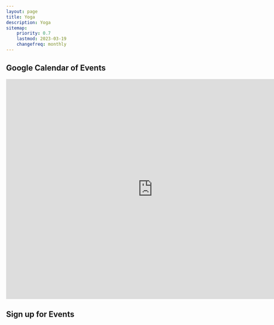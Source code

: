 ```yaml
---
layout: page
title: Yoga
description: Yoga
sitemap:
    priority: 0.7
    lastmod: 2023-03-19
    changefreq: monthly
---
```


## Google Calendar of Events

<iframe src="https://calendar.google.com/calendar/embed?src=raynaharrisyoga%40gmail.com&ctz=America%2FLos_Angeles" style="border: 0" width="800" height="600" frameborder="0" scrolling="no"></iframe>

## Sign up for Events 


<!-- Calendly inline widget begin -->
<div class="calendly-inline-widget" data-url="https://calendly.com/raynaharrisyoga/222" style="min-width:320px;height:630px;"></div>
<script type="text/javascript" src="https://assets.calendly.com/assets/external/widget.js" async></script>
<!-- Calendly inline widget end -->